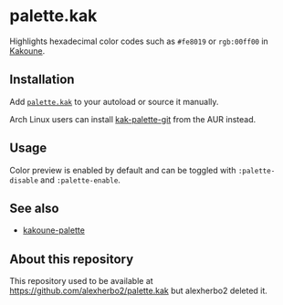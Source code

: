 # palette.kak

Highlights hexadecimal color codes such as `#fe8019` or `rgb:00ff00` in [Kakoune].

## Installation

Add [`palette.kak`](palette.kak) to your autoload or source it manually.

Arch Linux users can install [kak-palette-git] from the AUR instead.

## Usage

Color preview is enabled by default and can be toggled with `:palette-disable`
and `:palette-enable`.

[Kakoune]: https://kakoune.org
[kak-palette-git]: https://aur.archlinux.org/packages/kak-palette-git

## See also

* [kakoune-palette](https://github.com/Delapouite/kakoune-palette)

## About this repository

This repository used to be available at https://github.com/alexherbo2/palette.kak but alexherbo2 deleted it.
